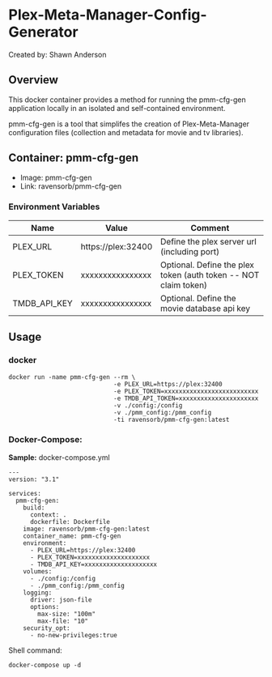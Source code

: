 # Plex-Meta-Manager-Config-Generator

Created by: Shawn Anderson

## Overview

This docker container provides a method for running the pmm-cfg-gen application locally in an isolated and self-contained environment.

pmm-cfg-gen is a tool that simplifes the creation of Plex-Meta-Manager configuration files (collection and metadata for movie and tv libraries).

## Container: pmm-cfg-gen

* Image: pmm-cfg-gen
* Link: ravensorb/pmm-cfg-gen

### Environment Variables

|Name|Value|Comment|
|---|---|---|
|PLEX_URL|https://plex:32400|Define the plex server url (including port)|
|PLEX_TOKEN|xxxxxxxxxxxxxxxx|Optional. Define the plex token (auth token -- NOT claim token)|
|TMDB_API_KEY|xxxxxxxxxxxxxxxx|Optional. Define the movie database api key|

## Usage

### docker

```shell
docker run -name pmm-cfg-gen --rm \
                             -e PLEX_URL=https://plex:32400
                             -e PLEX_TOKEN=xxxxxxxxxxxxxxxxxxxxxxxxxx
                             -e TMDB_API_TOKEN=xxxxxxxxxxxxxxxxxxxxxx
                             -v ./config:/config
                             -v ./pmm_config:/pmm_config
                             -ti ravensorb/pmm-cfg-gen:latest
```

### Docker-Compose:

**Sample:** docker-compose.yml

```docker-compose
---
version: "3.1"

services:
  pmm-cfg-gen:
    build:
      context: .
      dockerfile: Dockerfile
    image: ravensorb/pmm-cfg-gen:latest
    container_name: pmm-cfg-gen
    environment:
      - PLEX_URL=https://plex:32400
      - PLEX_TOKEN=xxxxxxxxxxxxxxxxxxxx
      - TMDB_API_KEY=xxxxxxxxxxxxxxxxxxxx
    volumes:
      - ./config:/config
      - ./pmm_config:/pmm_config
    logging:
      driver: json-file
      options:
        max-size: "100m"
        max-file: "10"
    security_opt:
      - no-new-privileges:true
```

Shell command:

```shell
docker-compose up -d
```